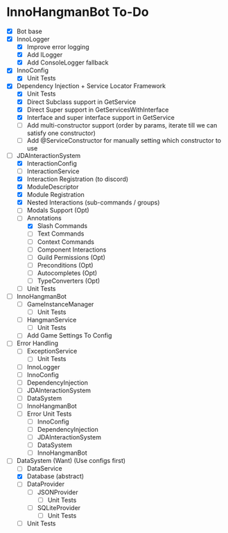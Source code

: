 # InnoHangmanBot To-Do
- [x] Bot base
- [x] InnoLogger
  - [x] Improve error logging
  - [x] Add ILogger
  - [x] Add ConsoleLogger fallback
- [x] InnoConfig
  - [x] Unit Tests
- [x] Dependency Injection + Service Locator Framework
  - [x] Unit Tests
  - [x] Direct Subclass support in GetService
  - [x] Direct Super support in GetServicesWithInterface
  - [x] Interface and super interface support in GetService
  - [ ] Add multi-constructor support (order by params, iterate till we can satisfy one constructor)
  - [ ] Add @ServiceConstructor for manually setting which constructor to use
- [ ] JDAInteractionSystem
  - [x] InteractionConfig
  - [ ] InteractionService
  - [x] Interaction Registration (to discord)
  - [x] ModuleDescriptor
  - [x] Module Registration
  - [x] Nested Interactions (sub-commands / groups) 
  - [ ] Modals Support (Opt)
  - [ ] Annotations
    - [x] Slash Commands
    - [ ] Text Commands
    - [ ] Context Commands
    - [ ] Component Interactions
    - [ ] Guild Permissions (Opt)
    - [ ] Preconditions (Opt)
    - [ ] Autocompletes (Opt)
    - [ ] TypeConverters (Opt)
  - [ ] Unit Tests
- [ ] InnoHangmanBot
  - [ ] GameInstanceManager
    - [ ] Unit Tests
  - [ ] HangmanService
    - [ ] Unit Tests
  - [ ] Add Game Settings To Config
- [ ] Error Handling
  - [ ] ExceptionService
    - [ ] Unit Tests
  - [ ] InnoLogger
  - [ ] InnoConfig
  - [ ] DependencyInjection
  - [ ] JDAInteractionSystem
  - [ ] DataSystem
  - [ ] InnoHangmanBot
  - [ ] Error Unit Tests
    - [ ] InnoConfig
    - [ ] DependencyInjection
    - [ ] JDAInteractionSystem
    - [ ] DataSystem
    - [ ] InnoHangmanBot
- [ ] DataSystem (Want) (Use configs first)
  - [ ] DataService
  - [x] Database (abstract)
  - [ ] DataProvider
    - [ ] JSONProvider
      - [ ] Unit Tests
    - [ ] SQLiteProvider
      - [ ] Unit Tests
  - [ ] Unit Tests